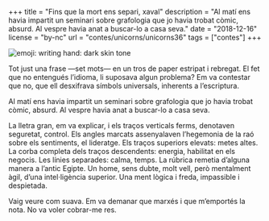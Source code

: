 +++
title = "Fins que la mort ens separi, xaval"
description = "Al matí ens havia impartit un seminari sobre grafologia que jo havia trobat còmic, absurd. Al vespre havia anat a buscar-lo a casa seva."
date = "2018-12-16"
license = "by-nc"
url = "contes/unicorns/unicorns36"
tags = ["contes"]
+++

<img class="emoji" alt="emoji: writing hand: dark skin tone" src="/contes/unicorns/twemoji/270d.svg">

Tot just una frase —set mots— en un tros de paper estripat i rebregat. El fet que no entengués l’idioma, li suposava algun problema? Em va contestar que no, que ell desxifrava símbols universals, inherents a l’escriptura.

Al matí ens havia impartit un seminari sobre grafologia que jo havia trobat còmic, absurd. Al vespre havia anat a buscar-lo a casa seva.

La lletra gran, em va explicar, i els traços verticals ferms, denotaven seguretat, control. Els angles marcats assenyalaven l’hegemonia de la raó sobre els sentiments, el lideratge. Els traços superiors elevats: metes altes. La corba completa dels traços descendents: energia, habilitat en els negocis. Les línies separades: calma, temps. La rúbrica remetia d’alguna manera a l’antic Egipte. Un home, sens dubte, molt vell, però mentalment àgil, d’una intel·ligència superior. Una ment lògica i freda, impassible i despietada.

Vaig veure com suava. Em va demanar que marxés i que m’emportés la nota. No va voler cobrar-me res.

